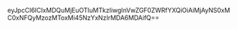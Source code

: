 eyJpcCI6ICIxMDQuMjEuOTIuMTkzIiwgInVwZGF0ZWRfYXQiOiAiMjAyNS0xMC0xNFQyMzozMToxMi45NzYxNzIrMDA6MDAifQ==